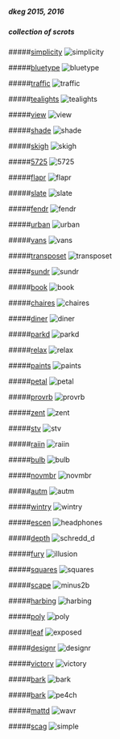 ##### dkeg 2015, 2016
##### collection of scrots

#####[simplicity](https://github.com/dkeg/crayolo/blob/master/colors/simplicity)
![simplicity](captures/_simplicity.png)

#####[bluetype](https://github.com/dkeg/crayolo/blob/master/colors/bluetype)
![bluetype](captures/_bluetype.png)

#####[traffic](https://github.com/dkeg/crayolo/blob/master/colors/traffic)
![traffic](captures/_traffic.png)

#####[tealights](https://github.com/dkeg/crayolo/blob/master/colors/tealights)
![tealights](captures/_tealights.png)

#####[view](https://github.com/dkeg/crayolo/blob/master/colors/view)
![view](captures/_view.png)

#####[shade](https://github.com/dkeg/crayolo/blob/master/colors/shade)
![shade](captures/_shade.png)

#####[skigh](https://github.com/dkeg/crayolo/blob/master/colors/skigh)
![skigh](captures/_skigh.png)

#####[5725](https://github.com/dkeg/crayolo/blob/master/colors/5725)
![5725](captures/_5725.png)

#####[flapr](https://github.com/dkeg/crayolo/blob/master/colors/flapr)
![flapr](captures/_flapr.png)

#####[slate](https://github.com/dkeg/crayolo/blob/master/colors/slate)
![slate](captures/_slate.png)

#####[fendr](https://github.com/dkeg/crayolo/blob/master/colors/fendr)
![fendr](captures/_fendr.png)

#####[urban](https://github.com/dkeg/crayolo/blob/master/colors/urban)
![urban](captures/_urban.png)

#####[vans](https://github.com/dkeg/crayolo/blob/master/colors/vans)
![vans](captures/_vans.png)

#####[transposet](https://github.com/dkeg/crayolo/blob/master/colors/transposet)
![transposet](captures/_transposet.png)

#####[sundr](https://github.com/dkeg/crayolo/blob/master/colors/sundr)
![sundr](captures/_sundr.png)

#####[book](https://github.com/dkeg/crayolo/blob/master/colors/book)
![book](captures/_book.png)

#####[chaires](https://github.com/dkeg/crayolo/blob/master/colors/chaires)
![chaires](captures/_chaires.png)

#####[diner](https://github.com/dkeg/crayolo/blob/master/colors/diner)
![diner](captures/_diner.png)

#####[parkd](https://github.com/dkeg/crayolo/blob/master/colors/parkd)
![parkd](captures/_parkd.png)

#####[relax](https://github.com/dkeg/crayolo/blob/master/colors/relax)
![relax](captures/_relax.png)

#####[paints](https://github.com/dkeg/crayolo/blob/master/colors/paints)
![paints](captures/_paints.png)

#####[petal](https://github.com/dkeg/crayolo/blob/master/colors/petal)
![petal](captures/_petal.png)

#####[provrb](https://github.com/dkeg/crayolo/blob/master/colors/provrb)
![provrb](captures/_provrb.png)

#####[zent](https://github.com/dkeg/crayolo/blob/master/colors/zent)
![zent](captures/_zent.png)

#####[stv](https://github.com/dkeg/crayolo/blob/master/colors/stv)
![stv](captures/_stv.png)

#####[raiin](https://github.com/dkeg/crayolo/blob/master/colors/raiin)
![raiin](captures/_raiin.png)

#####[bulb](https://github.com/dkeg/crayolo/blob/master/colors/bulb)
![bulb](captures/_bulb.png)

#####[novmbr](https://github.com/dkeg/crayolo/blob/master/colors/novmbr)
![novmbr](captures/_novmbr.png)

#####[autm](https://github.com/dkeg/crayolo/blob/master/colors/autm)
![autm](captures/_autm.png)

#####[wintry](https://github.com/dkeg/crayolo/blob/master/colors/wintry)
![wintry](captures/_wintry.png)

#####[escen](https://github.com/dkeg/crayolo/blob/master/colors/escen)
![headphones](captures/_headphones.png)

#####[depth](https://github.com/dkeg/crayolo/blob/master/colors/depth)
![schredd_d](captures/_schredd_d.png)

#####[fury](https://github.com/dkeg/crayolo/blob/master/colors/fury)
![illusion](captures/_illusion.png)

#####[squares](https://github.com/dkeg/crayolo/blob/master/colors/squares)
![squares](captures/_squares.png)

#####[scape](https://github.com/dkeg/crayolo/blob/master/colors/scape)
![minus2b](captures/_minus2b.png)

#####[harbing](https://github.com/dkeg/crayolo/blob/master/colors/harbing)
![harbing](captures/_harbing.png)

#####[poly](https://github.com/dkeg/crayolo/blob/master/colors/poly)
![poly](captures/_poly.png)

#####[leaf](https://github.com/dkeg/crayolo/blob/master/colors/leaf)
![exposed](captures/_exposed.png)

#####[designr](https://github.com/dkeg/crayolo/blob/master/colors/designr)
![designr](captures/_designr.png)

#####[victory](https://github.com/dkeg/crayolo/blob/master/colors/victory)
![victory](captures/_victory.png)

#####[bark](https://github.com/dkeg/crayolo/blob/master/colors/bark)
![bark](captures/_bark.png)

#####[bark](https://github.com/dkeg/crayolo/blob/master/colors/bark)
![pe4ch](captures/_pe4ch.png)

#####[mattd](https://github.com/dkeg/crayolo/blob/master/colors/mattd)
![wavr](captures/_wavr.png)

#####[scag](https://github.com/dkeg/crayolo/blob/master/colors/scag)
![simple](captures/_simple.png)
